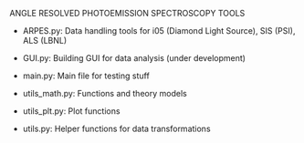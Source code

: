 ANGLE RESOLVED PHOTOEMISSION SPECTROSCOPY TOOLS

- ARPES.py:       Data handling tools for i05 (Diamond Light Source), SIS (PSI), ALS (LBNL)

- GUI.py:         Building GUI for data analysis (under development)

- main.py:        Main file for testing stuff

- utils_math.py:  Functions and theory models

- utils_plt.py:   Plot functions

- utils.py:       Helper functions for data transformations
